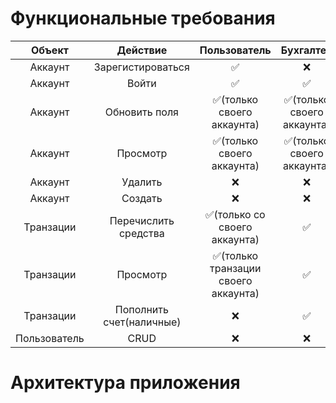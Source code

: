 # Функциональные требования

|    Объект    |         Действие         |             Пользователь             |         Бухгалтер          | Менеджер | Администратор |
| :----------: | :----------------------: | :----------------------------------: | :------------------------: | :------: | :-----------: |
|   Аккаунт    |    Зарегистироваться     |                  ✅                  |             ❌             |    ❌    |      ❌       |
|   Аккаунт    |          Войти           |                  ✅                  |             ✅             |    ✅    |      ✅       |
|   Аккаунт    |      Обновить поля       |      ✅(только своего аккаунта)      | ✅(только своего аккаунта) |    ✅    |      ✅       |
|   Аккаунт    |         Просмотр         |      ✅(только своего аккаунта)      | ✅(только своего аккаунта) |    ✅    |      ✅       |
|   Аккаунт    |         Удалить          |                  ❌                  |             ❌             |    ✅    |      ✅       |
|   Аккаунт    |         Создать          |                  ❌                  |             ❌             |    ✅    |      ✅       |
|  Транзации   |   Перечислить средства   |    ✅(только со своего аккаунта)     |             ✅             |    ✅    |      ✅       |
|  Транзации   |         Просмотр         | ✅(только транзации своего аккаунта) |             ✅             |    ✅    |      ✅       |
|  Транзации   | Пополнить счет(наличные) |                  ❌                  |             ✅             |    ✅    |      ✅       |
| Пользователь |           CRUD           |                  ❌                  |             ❌             |    ✅    |      ✅       |

# Архитектура приложения
